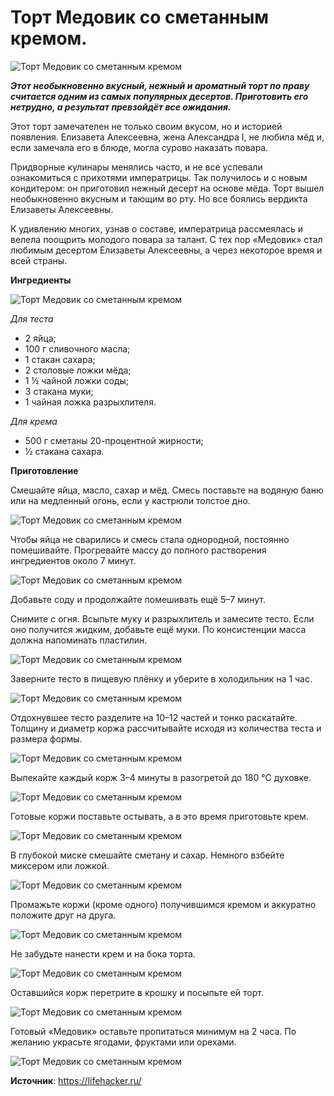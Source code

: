 # Торт Медовик со сметанным кремом.

![Торт Медовик со сметанным кремом](/images/Kulinar/Desert/medovik_1.jpg 'Торт Медовик со сметанным кремом')

_**Этот необыкновенно вкусный, нежный и ароматный торт по праву считается одним из самых популярных десертов. Приготовить его нетрудно, а результат превзойдёт все ожидания.**_

Этот торт замечателен не только своим вкусом, но и историей появления. Елизавета Алексеевна, жена Александра I, не любила мёд и, если замечала его в блюде, могла сурово наказать повара.

Придворные кулинары менялись часто, и не все успевали ознакомиться с прихотями императрицы. Так получилось и с новым кондитером: он приготовил нежный десерт на основе мёда. Торт вышел необыкновенно вкусным и тающим во рту. Но все боялись вердикта Елизаветы Алексеевны.

К удивлению многих, узнав о составе, императрица рассмеялась и велела поощрить молодого повара за талант. С тех пор «Медовик» стал любимым десертом Елизаветы Алексеевны, а через некоторое время и всей страны.

**Ингредиенты**

![Торт Медовик со сметанным кремом](/images/Kulinar/Desert/medovik_2.jpg 'Торт Медовик со сметанным кремом')

_Для теста_

- 2 яйца;
- 100 г сливочного масла;
- 1 стакан сахара;
- 2 столовые ложки мёда;
- 1 ½ чайной ложки соды;
- 3 стакана муки;
- 1 чайная ложка разрыхлителя.

_Для крема_

- 500 г сметаны 20-процентной жирности;
- ½ стакана сахара.

**Приготовление**

Смешайте яйца, масло, сахар и мёд. Смесь поставьте на водяную баню или на медленный огонь, если у кастрюли толстое дно.

![Торт Медовик со сметанным кремом](/images/Kulinar/Desert/medovik_3.jpg 'Торт Медовик со сметанным кремом')

Чтобы яйца не сварились и смесь стала однородной, постоянно помешивайте. Прогревайте массу до полного растворения ингредиентов около 7 минут.

![Торт Медовик со сметанным кремом](/images/Kulinar/Desert/medovik_4.jpg 'Торт Медовик со сметанным кремом')

Добавьте соду и продолжайте помешивать ещё 5–7 минут.

Снимите с огня. Всыпьте муку и разрыхлитель и замесите тесто. Если оно получится жидким, добавьте ещё муки. По консистенции масса должна напоминать пластилин.

![Торт Медовик со сметанным кремом](/images/Kulinar/Desert/medovik_5.jpg 'Торт Медовик со сметанным кремом')

Заверните тесто в пищевую плёнку и уберите в холодильник на 1 час.

![Торт Медовик со сметанным кремом](/images/Kulinar/Desert/medovik_6.jpg 'Торт Медовик со сметанным кремом')

Отдохнувшее тесто разделите на 10–12 частей и тонко раскатайте. Толщину и диаметр коржа рассчитывайте исходя из количества теста и размера формы.

![Торт Медовик со сметанным кремом](/images/Kulinar/Desert/medovik_7.jpg 'Торт Медовик со сметанным кремом')

Выпекайте каждый корж 3–4 минуты в разогретой до 180 °С духовке.

![Торт Медовик со сметанным кремом](/images/Kulinar/Desert/medovik_8.jpg 'Торт Медовик со сметанным кремом')

Готовые коржи поставьте остывать, а в это время приготовьте крем.

![Торт Медовик со сметанным кремом](/images/Kulinar/Desert/medovik_9.jpg 'Торт Медовик со сметанным кремом')

В глубокой миске смешайте сметану и сахар. Немного взбейте миксером или ложкой.

![Торт Медовик со сметанным кремом](/images/Kulinar/Desert/medovik_10.jpg 'Торт Медовик со сметанным кремом')

Промажьте коржи (кроме одного) получившимся кремом и аккуратно положите друг на друга.

![Торт Медовик со сметанным кремом](/images/Kulinar/Desert/medovik_11.jpg 'Торт Медовик со сметанным кремом')

Не забудьте нанести крем и на бока торта.

![Торт Медовик со сметанным кремом](/images/Kulinar/Desert/medovik_12.jpg 'Торт Медовик со сметанным кремом')

Оставшийся корж перетрите в крошку и посыпьте ей торт.

![Торт Медовик со сметанным кремом](/images/Kulinar/Desert/medovik_13.jpg 'Торт Медовик со сметанным кремом')

Готовый «Медовик» оставьте пропитаться минимум на 2 часа. По желанию украсьте ягодами, фруктами или орехами.

![Торт Медовик со сметанным кремом](/images/Kulinar/Desert/medovik_14.jpg 'Торт Медовик со сметанным кремом')

**Источник**: https://lifehacker.ru/

